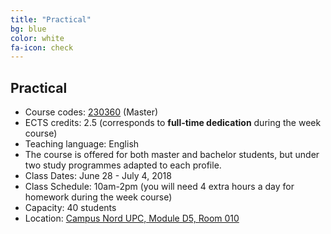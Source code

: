 ```yaml
---
title: "Practical"
bg: blue
color: white
fa-icon: check
---
```


## Practical

* Course codes: [230360](http://infoteleco.upc.edu/documents/guia_docent/assignatures/all/ang/230360.pdf) (Master)
* ECTS credits: 2.5 (corresponds to **full-time dedication** during the week course)
* Teaching language: English
* The course is offered for both master and bachelor students, but under two study programmes adapted to each profile.
* Class Dates: June 28 - July 4, 2018
* Class Schedule: 10am-2pm (you will need 4 extra hours a day for homework during the week course)
* Capacity: 40 students
* Location: [Campus Nord UPC, Module D5, Room 010](https://imatge.upc.edu/web/contact)
